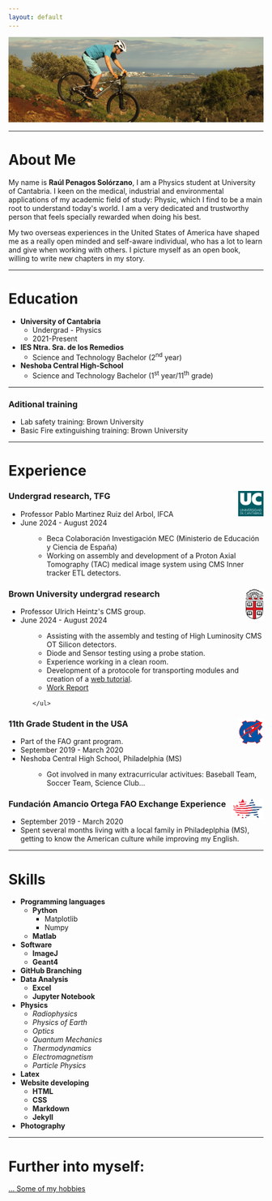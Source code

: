 ```yaml
---
layout: default
---
```


![Branching](/assets/img/header.JPG)

<hr>

# About Me

<!-- TENGO QUE CAMBIAR EL LOGO (Pestañas) DE LA WEB -->
My name is **Raúl Penagos Solórzano**, I am a Physics student at University of Cantabria. I keen on the medical, industrial and environmental applications of my academic field of study: Physic, which I find to be a main root to understand today's world. I am a very dedicated and trustworthy person that feels specially rewarded when doing his best. 

My two overseas experiences in the United States of America have shaped me as a really open minded and self-aware individual, who has a lot to learn and give when working with others. I picture myself as an open book, willing to write new chapters in my story.  

<hr>

# Education
- **University of Cantabria**
    - Undergrad - Physics
    - 2021-Present
- **IES Ntra. Sra. de los Remedios**
    - Science and Technology Bachelor (2<sup>nd</sup> year)
- **Neshoba Central High-School**
    - Science and Technology Bachelor (1<sup>st</sup> year/11<sup>th</sup> grade)

<hr>

### Aditional training
- Lab safety training: Brown University
- Basic Fire extinguishing training: Brown University

<hr>

# Experience

<div class="card">
<img src="/assets/img/UC.png" style="float:right;height:50px;">
  <h3>Undergrad research, TFG</h3>
  <ul>
    <li>Professor Pablo Martinez Ruiz del Arbol, IFCA</li>
    <li>June 2024 - August 2024</li>
    <ul>
    <li style="margin-left:2em">Beca Colaboración Investigación MEC (Ministerio de Educación y Ciencia de España)</li>
    <li style="margin-left:2em">Working on assembly and development of a Proton Axial Tomography (TAC) medical image system using CMS Inner tracker ETL detectors.</li>
    </ul>
  </ul>
</div>


<div class="card">
<img src="/assets/img/brown-university.png" style="float:right;height:60px;">
  <h3>Brown University undergrad research</h3>
  <ul>
    <li>Professor Ulrich Heintz's CMS group.</li>
    <li>June 2024 - August 2024</li>
    <ul>
    <li style="margin-left:2em">Assisting with the assembly and testing of High Luminosity CMS OT Silicon detectors.</li>
    <li style="margin-left:2em">Diode and Sensor testing using a probe station.</li>
    <li style="margin-left:2em">Experience working in a clean room.</li>
    <li style="margin-left:2em">Development of a protocole for transporting modules and creation of a <a href="https://brownhep.github.io/2sassemblyfiles/2024/07/22/carrier_box.html">web tutorial</a>.</li>
    <li style="margin-left:2em"><a href="./assets/files/Brown_Summer_Report_compressed.pdf">Work Report</a></li>
    
    </ul>
  </ul>
</div>

<div class="card">
<img src="/assets/img/neshoba.png" style="float:right;width:50px;height:50px;">
  <h3>11th Grade Student in the USA</h3>
  <ul>
    <li>Part of the FAO grant program.</li>
    <li>September 2019 - March 2020</li>
    <li>Neshoba Central High School, Philadelphia (MS)</li>
    <ul>
    <li style="margin-left:2em">Got involved in many extracurricular activitues: Baseball Team, Soccer Team, Science Club...</li>
    </ul>
  </ul>
</div>

<div class="card">
<img src="/assets/img/fao.png" style="float:right;height:40px;">
  <h3>Fundación Amancio Ortega FAO Exchange Experience</h3>
  <ul>
    <li>September 2019 - March 2020</li>
    <li>Spent several months living with a local family in Philadeplphia (MS), getting to know the American culture while improving my English.</li>
  </ul>
</div>


<hr>


# Skills
- **Programming languages**
    - **Python**
        - Matplotlib
        - Numpy
    - **Matlab**
- **Software**
    - **ImageJ**
    - **Geant4**
- **GitHub Branching**
- **Data Analysis**
    - **Excel**
    - **Jupyter Notebook**
- **Physics**
    - *Radiophysics*
    - *Physics of Earth*
    - *Optics*
    - *Quantum Mechanics*
    - *Thermodynamics*
    - *Electromagnetism*
    - *Particle Physics*
- **Latex**
- **Website developing**
    - **HTML**
    - **CSS**
    - **Markdown**
    - **Jekyll**
- **Photography**

<hr>

# Further into myself:

<!-- [... See all projects](./projects) -->

[... Some of my hobbies](./hobbies)


<!-- 
<a href="https://directory.brown.edu/uuid/1a611639-a7e8-4783-91f7-9b28dde8eecc" > Brown </a>

 <a href="./projects" > Brown </a> -->